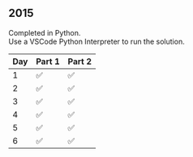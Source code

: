 ## 2015

Completed in Python.
<br>
Use a VSCode Python Interpreter to run the solution.

| Day         | Part 1      | Part 2         |
| ----------- | ----------- | -------------- |
| 1           | :white_check_mark:    | :white_check_mark:       |
| 2           | :white_check_mark:    | :white_check_mark:       |
| 3           | :white_check_mark:    | :white_check_mark:       |
| 4           | :white_check_mark:    | :white_check_mark:       |
| 5           | :white_check_mark:    | :white_check_mark:       |
| 6           | :white_check_mark:    | :white_check_mark:       |

